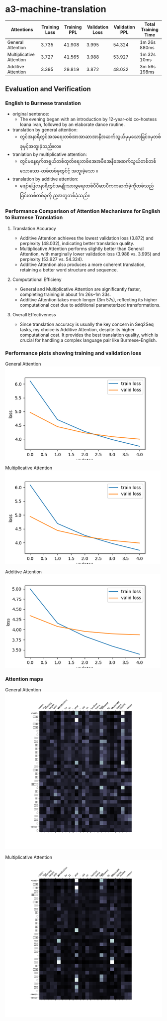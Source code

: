 # a3-machine-translation

| Attentions | Training Loss | Training PPL | Validation Loss | Validation PPL | Total Training Time |
|------------|---------------|--------------|-----------------|----------------|---------------------|
| General Attention        | 3.735 | 41.908 | 3.995 | 54.324 | 1m 26s 880ms |
| Multiplicative Attention | 3.727 | 41.565 | 3.988 | 53.927 | 1m 32s 10ms |
| Additive Attention       | 3.395 | 29.819 | 3.872 | 48.032 | 3m 56s 198ms |

## Evaluation and Verification

### English to Burmese translation

- original sentence:
  - The evening began with an introduction by 12-year-old co-hostess Ioana Ivan, followed by an elaborate dance routine.
- translation by general attention:
  - တွင်အနာရီတွင်အအရေးတစ်အာအာဆာအာနီအဆက်သွယ်မှမှသောခြင်း၊မှတစ်ခုမှင့်အတူ၊ခဲ့သည်။လ။
- tranlation by multiplicative attention:
  - တွင်မနေ့ရက်အရွယ်တစ်ထုတ်ရေးတစ်အေအမီအေနီအေဆက်သွယ်တစ်တစ်သောသော-တစ်တစ်ခုတွင်င့် အတူ၊ခဲ့သော ။
- translation by additive attention:
  - ဖျော်ဖြေလနာရီတွင်အမျိုးသားဖွရေးတစ်ပီပီဆာပီကကဆက်ခဲ့ကိုတစ်သည်ခြင်းတစ်တစ်ခုကို ည့အတူတစ်ခဲ့သည်။

### Performance Comparison of Attention Mechanisms for English to Burmese Translation

1. Translation Accuracy
    - Additive Attention achieves the lowest validation loss (3.872) and perplexity (48.032), indicating better translation quality.
    - Multiplicative Attention performs slightly better than General Attention, with marginally lower validation loss (3.988 vs. 3.995) and perplexity (53.927 vs. 54.324).
    - Additive Attention also produces a more coherent translation, retaining a better word structure and sequence.

2. Computational Efficieny
    - General and Multiplicative Attention are significantly faster, completing training in about 1m 26s–1m 33s.
    - Additive Attention takes much longer (3m 57s), reflecting its higher computational cost due to additional parameterized transformations.

3. Overall Effectiveness
    - Since translation accuracy is usually the key concern in Seq2Seq tasks, my choice is Additive Attention, despite its higher computational cost. It provides the best translation quality, which is crucial for handling a complex language pair like Burmese-English.

### Performance plots showing training and validation loss

General Attention
<img src='code/figures/general-attention-loss.png'>

Multiplicative Attention
<img src='code/figures/multiplicative-attention-loss.png'>

Additive Attention
<img src='code/figures/additive-attention-loss.png'>

### Attention maps

General Attention
<img src='code/figures/general-attention.png'>

Multiplicative Attention
<img src='code/figures/multiplicative-attention.png'>